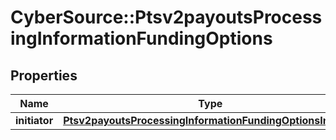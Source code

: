 # CyberSource::Ptsv2payoutsProcessingInformationFundingOptions

## Properties
Name | Type | Description | Notes
------------ | ------------- | ------------- | -------------
**initiator** | [**Ptsv2payoutsProcessingInformationFundingOptionsInitiator**](Ptsv2payoutsProcessingInformationFundingOptionsInitiator.md) |  | [optional] 


